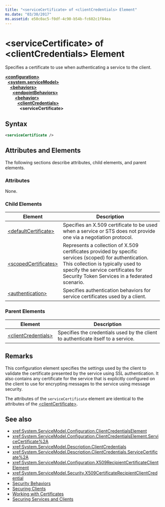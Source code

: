 ```yaml
---
title: "<serviceCertificate> of <clientCredentials> Element"
ms.date: "03/30/2017"
ms.assetid: e50c0ac5-f0df-4c90-b54b-fc602c1f84ea
---
```

# \<serviceCertificate> of \<clientCredentials> Element
Specifies a certificate to use when authenticating a service to the client.  
  
[**\<configuration>**](../configuration-element.md)\
&nbsp;&nbsp;[**\<system.serviceModel>**](system-servicemodel.md)\
&nbsp;&nbsp;&nbsp;&nbsp;[**\<behaviors>**](behaviors.md)\
&nbsp;&nbsp;&nbsp;&nbsp;&nbsp;&nbsp;[**\<endpointBehaviors>**](endpointbehaviors.md)\
&nbsp;&nbsp;&nbsp;&nbsp;&nbsp;&nbsp;&nbsp;&nbsp;[**\<behavior>**](behavior-of-endpointbehaviors.md)\
&nbsp;&nbsp;&nbsp;&nbsp;&nbsp;&nbsp;&nbsp;&nbsp;&nbsp;&nbsp;[**\<clientCredentials>**](clientcredentials.md)\
&nbsp;&nbsp;&nbsp;&nbsp;&nbsp;&nbsp;&nbsp;&nbsp;&nbsp;&nbsp;&nbsp;&nbsp;**\<serviceCertificate>**  
  
## Syntax  
  
```xml  
<serviceCertificate />
```  
  
## Attributes and Elements  
 The following sections describe attributes, child elements, and parent elements.  
  
### Attributes  
 None.  
  
### Child Elements  
  
|Element|Description|  
|-------------|-----------------|  
|[\<defaultCertificate>](defaultcertificate-element.md)|Specifies an X.509 certificate to be used when a service or STS does not provide one via a negotiation protocol.|  
|[\<scopedCertificates>](scopedcertificates-element.md)|Represents a collection of X.509 certificates provided by specific services (scoped) for authentication. This collection is typically used to specify the service certificates for Security Token Services in a federated scenario.|  
|[\<authentication>](authentication-of-servicecertificate-element.md)|Specifies authentication behaviors for service certificates used by a client.|  
  
### Parent Elements  
  
|Element|Description|  
|-------------|-----------------|  
|[\<clientCredentials>](clientcredentials.md)|Specifies the credentials used by the client to authenticate itself to a service.|  
  
## Remarks  
 This configuration element specifies the settings used by the client to validate the certificate presented by the service using SSL authentication. It also contains any certificate for the service that is explicitly configured on the client to use for encrypting messages to the service using message security.  
  
 The attributes of the `serviceCertificate` element are identical to the attributes of the [\<clientCertificate>](clientcertificate-of-clientcredentials-element.md).  
  
## See also

- <xref:System.ServiceModel.Configuration.ClientCredentialsElement>
- <xref:System.ServiceModel.Configuration.ClientCredentialsElement.ServiceCertificate%2A>
- <xref:System.ServiceModel.Description.ClientCredentials>
- <xref:System.ServiceModel.Description.ClientCredentials.ServiceCertificate%2A>
- <xref:System.ServiceModel.Configuration.X509RecipientCertificateClientElement>
- <xref:System.ServiceModel.Security.X509CertificateRecipientClientCredential>
- [Security Behaviors](../../../wcf/feature-details/security-behaviors-in-wcf.md)
- [Securing Clients](../../../wcf/securing-clients.md)
- [Working with Certificates](../../../wcf/feature-details/working-with-certificates.md)
- [Securing Services and Clients](../../../wcf/feature-details/securing-services-and-clients.md)
